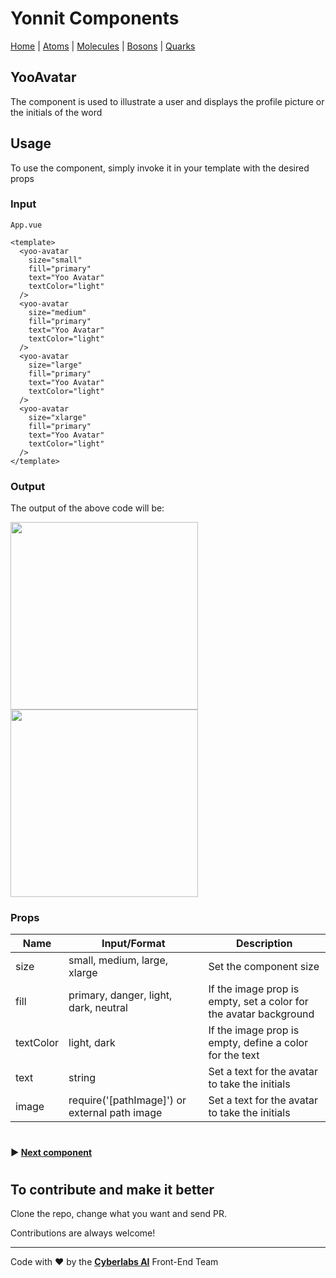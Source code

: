 # Yonnit Components

[Home](https://github.com/Yoonit-Labs/vue-yoonit-components/blob/development/README.md) | [Atoms](https://github.com/Yoonit-Labs/vue-yoonit-components/blob/feature/readme/README.md#atoms) | [Molecules](https://github.com/Yoonit-Labs/vue-yoonit-components/blob/feature/readme/README.md#molecules) | [Bosons](https://github.com/Yoonit-Labs/vue-yoonit-components/blob/feature/readme/README.md#bosons) | [Quarks](https://github.com/Yoonit-Labs/vue-yoonit-components/blob/feature/readme/README.md#quarks)

## YooAvatar

The component is used to illustrate a user and displays the profile picture or the initials of the word

## Usage

To use the component, simply invoke it in your template with the desired props

### Input
`App.vue`
```vue
<template>
  <yoo-avatar
    size="small"
    fill="primary"
    text="Yoo Avatar"
    textColor="light"
  />
  <yoo-avatar
    size="medium"
    fill="primary"
    text="Yoo Avatar"
    textColor="light"
  />
  <yoo-avatar
    size="large"
    fill="primary"
    text="Yoo Avatar"
    textColor="light"
  />
  <yoo-avatar
    size="xlarge"
    fill="primary"
    text="Yoo Avatar"
    textColor="light"
  />
</template>
```
### Output

The output of the above code will be:

<img src="https://github.com/Yoonit-Labs/vue-yoonit-components/blob/feature/readme/public/readme-img/avatar.png" width="300">
<img src="https://github.com/Yoonit-Labs/vue-yoonit-components/blob/feature/readme/public/readme-img/avatar-image.png" width="300">

### Props

| Name               | Input/Format                                  | Description                                                                 |
| -                  | -                                             | -                                                                           |
| size               | small, medium, large, xlarge                  | Set the component size                                                      |
| fill               | primary, danger, light, dark, neutral         | If the image prop is empty, set a color for the avatar background           |
| textColor          | light, dark                                   | If the image prop is empty, define a color for the text                     |
| text               | string                                        | Set a text for the avatar to take the initials                              |
| image              | require('[pathImage]') or external path image | Set a text for the avatar to take the initials                              |

#

 #### :arrow_forward: [**Next component**](https://github.com/Yoonit-Labs/vue-yoonit-components/blob/feature/readme/src/components/atoms/Button/Button.readme.md)

#

## To contribute and make it better

Clone the repo, change what you want and send PR.

Contributions are always welcome!

---

Code with ❤ by the [**Cyberlabs AI**](https://cyberlabs.ai/) Front-End Team
